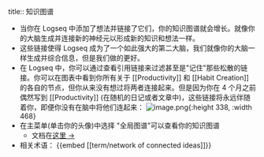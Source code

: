 title:: 知识图谱

- 当你在 Logseq 中添加了想法并链接了它们，你的知识图谱就会增长。就像你的大脑生成并连接新的神经元以形成新的知识和想法一样。
- 这些链接使得 Logseq 成为了一个如此强大的第二大脑，我们就像你的大脑一样生成并综合信息，但是我们做的更好。
- 在 Logseq 中，你可以通过查看引用链接来过滤甚至是"记住"那些松散的链接。你可以在图表中看到你所有关于 [[Productivity]] 和 [[Habit Creation]] 的各自的节点，但你从来没有想过将两者连接起来。但是因为你在 4 个月之前偶然写到  [[Productivity]] (在随机的日记或者文章中)，这些链接将永远伴随着你，即便你没有在脑中将他们连起来：
  ![image.png](/assets/pages_knowledge_graph_1612308816189_0.png){:height 338, :width 468}
- 在主菜单(单击你的头像)中选择 "全局图谱"可以查看你的知识图谱
	- 文档在[这里 ->](https://logseq.github.io/graph)
- 相关术语： {{embed [[term/network of connected ideas]]}}
